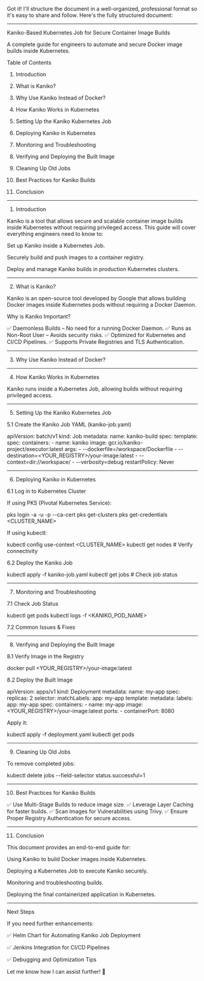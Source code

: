 
Got it! I'll structure the document in a well-organized, professional format so it's easy to share and follow. Here's the fully structured document:


---

Kaniko-Based Kubernetes Job for Secure Container Image Builds

A complete guide for engineers to automate and secure Docker image builds inside Kubernetes.

Table of Contents

1. Introduction


2. What is Kaniko?


3. Why Use Kaniko Instead of Docker?


4. How Kaniko Works in Kubernetes


5. Setting Up the Kaniko Kubernetes Job


6. Deploying Kaniko in Kubernetes


7. Monitoring and Troubleshooting


8. Verifying and Deploying the Built Image


9. Cleaning Up Old Jobs


10. Best Practices for Kaniko Builds


11. Conclusion




---

1. Introduction

Kaniko is a tool that allows secure and scalable container image builds inside Kubernetes without requiring privileged access. This guide will cover everything engineers need to know to:

Set up Kaniko inside a Kubernetes Job.

Securely build and push images to a container registry.

Deploy and manage Kaniko builds in production Kubernetes clusters.



---

2. What is Kaniko?

Kaniko is an open-source tool developed by Google that allows building Docker images inside Kubernetes pods without requiring a Docker Daemon.

Why is Kaniko Important?

✅ Daemonless Builds – No need for a running Docker Daemon.
✅ Runs as Non-Root User – Avoids security risks.
✅ Optimized for Kubernetes and CI/CD Pipelines.
✅ Supports Private Registries and TLS Authentication.


---

3. Why Use Kaniko Instead of Docker?


---

4. How Kaniko Works in Kubernetes

Kaniko runs inside a Kubernetes Job, allowing builds without requiring privileged access.


---

5. Setting Up the Kaniko Kubernetes Job

5.1 Create the Kaniko Job YAML (kaniko-job.yaml)

apiVersion: batch/v1
kind: Job
metadata:
  name: kaniko-build
spec:
  template:
    spec:
      containers:
        - name: kaniko
          image: gcr.io/kaniko-project/executor:latest
          args:
            - --dockerfile=/workspace/Dockerfile
            - --destination=<YOUR_REGISTRY>/your-image:latest
            - --context=dir://workspace/
            - --verbosity=debug
      restartPolicy: Never


---

6. Deploying Kaniko in Kubernetes

6.1 Log in to Kubernetes Cluster

If using PKS (Pivotal Kubernetes Service):

pks login -a <PKS-API-URL> -u <USERNAME> -p <PASSWORD> --ca-cert <CERTIFICATE>
pks get-clusters
pks get-credentials <CLUSTER_NAME>

If using kubectl:

kubectl config use-context <CLUSTER_NAME>
kubectl get nodes  # Verify connectivity

6.2 Deploy the Kaniko Job

kubectl apply -f kaniko-job.yaml
kubectl get jobs  # Check job status


---

7. Monitoring and Troubleshooting

7.1 Check Job Status

kubectl get pods
kubectl logs -f <KANIKO_POD_NAME>

7.2 Common Issues & Fixes


---

8. Verifying and Deploying the Built Image

8.1 Verify Image in the Registry

docker pull <YOUR_REGISTRY>/your-image:latest

8.2 Deploy the Built Image

apiVersion: apps/v1
kind: Deployment
metadata:
  name: my-app
spec:
  replicas: 2
  selector:
    matchLabels:
      app: my-app
  template:
    metadata:
      labels:
        app: my-app
    spec:
      containers:
        - name: my-app
          image: <YOUR_REGISTRY>/your-image:latest
          ports:
            - containerPort: 8080

Apply it:

kubectl apply -f deployment.yaml
kubectl get pods


---

9. Cleaning Up Old Jobs

To remove completed jobs:

kubectl delete jobs --field-selector status.successful=1


---

10. Best Practices for Kaniko Builds

✅ Use Multi-Stage Builds to reduce image size.
✅ Leverage Layer Caching for faster builds.
✅ Scan Images for Vulnerabilities using Trivy.
✅ Ensure Proper Registry Authentication for secure access.


---

11. Conclusion

This document provides an end-to-end guide for:

Using Kaniko to build Docker images inside Kubernetes.

Deploying a Kubernetes Job to execute Kaniko securely.

Monitoring and troubleshooting builds.

Deploying the final containerized application in Kubernetes.



---

Next Steps

If you need further enhancements:

✅ Helm Chart for Automating Kaniko Job Deployment

✅ Jenkins Integration for CI/CD Pipelines

✅ Debugging and Optimization Tips


Let me know how I can assist further! 🚀

